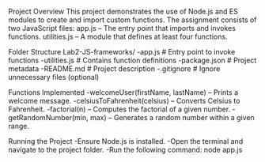 Project Overview
This project demonstrates the use of Node.js and ES modules to create and import custom functions. The assignment consists of two JavaScript files:
app.js – The entry point that imports and invokes functions.
utilities.js – A module that defines at least four functions.


Folder Structure
Lab2-JS-frameworks/
-app.js          # Entry point to invoke functions
-utilities.js    # Contains function definitions
-package.json    # Project metadata
-README.md       # Project description
-.gitignore      # Ignore unnecessary files (optional)


Functions Implemented
-welcomeUser(firstName, lastName) – Prints a welcome message.
-celsiusToFahrenheit(celsius) – Converts Celsius to Fahrenheit.
-factorial(n) – Computes the factorial of a given number.
-getRandomNumber(min, max) – Generates a random number within a given range.

Running the Project
-Ensure Node.js is installed.
-Open the terminal and navigate to the project folder.
-Run the following command: node app.js
